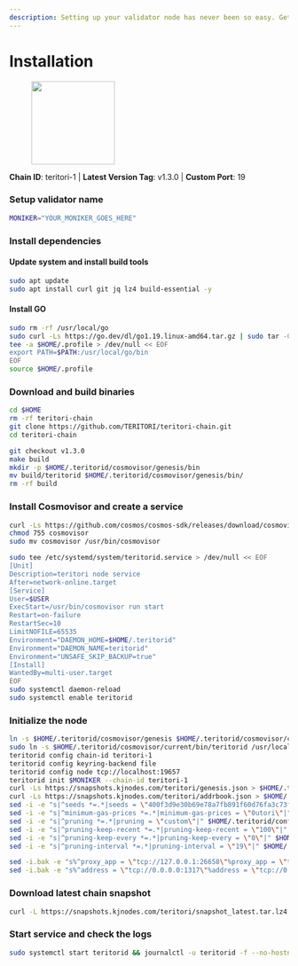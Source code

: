 ```yaml
---
description: Setting up your validator node has never been so easy. Get your validator running in minutes by following step by step instructions.
---
```


# Installation

<figure><img src="https://raw.githubusercontent.com/kj89/testnet_manuals/main/pingpub/logos/teritori.png" width="150" alt=""><figcaption></figcaption></figure>

**Chain ID**: teritori-1 | **Latest Version Tag**: v1.3.0 | **Custom Port**: 19

### Setup validator name

```bash
MONIKER="YOUR_MONIKER_GOES_HERE"
```

### Install dependencies

#### Update system and install build tools

```bash
sudo apt update
sudo apt install curl git jq lz4 build-essential -y
```

#### Install GO

```bash
sudo rm -rf /usr/local/go
sudo curl -Ls https://go.dev/dl/go1.19.linux-amd64.tar.gz | sudo tar -C /usr/local -xz
tee -a $HOME/.profile > /dev/null << EOF
export PATH=$PATH:/usr/local/go/bin
EOF
source $HOME/.profile
```

### Download and build binaries

```bash
cd $HOME
rm -rf teritori-chain
git clone https://github.com/TERITORI/teritori-chain.git
cd teritori-chain

git checkout v1.3.0
make build
mkdir -p $HOME/.teritorid/cosmovisor/genesis/bin
mv build/teritorid $HOME/.teritorid/cosmovisor/genesis/bin/
rm -rf build
```

### Install Cosmovisor and create a service

```bash
curl -Ls https://github.com/cosmos/cosmos-sdk/releases/download/cosmovisor%2Fv1.3.0/cosmovisor-v1.3.0-linux-amd64.tar.gz | tar xz
chmod 755 cosmovisor
sudo mv cosmovisor /usr/bin/cosmovisor

sudo tee /etc/systemd/system/teritorid.service > /dev/null << EOF
[Unit]
Description=teritori node service
After=network-online.target
[Service]
User=$USER
ExecStart=/usr/bin/cosmovisor run start
Restart=on-failure
RestartSec=10
LimitNOFILE=65535
Environment="DAEMON_HOME=$HOME/.teritorid"
Environment="DAEMON_NAME=teritorid"
Environment="UNSAFE_SKIP_BACKUP=true"
[Install]
WantedBy=multi-user.target
EOF
sudo systemctl daemon-reload
sudo systemctl enable teritorid
```

### Initialize the node

```bash
ln -s $HOME/.teritorid/cosmovisor/genesis $HOME/.teritorid/cosmovisor/current
sudo ln -s $HOME/.teritorid/cosmovisor/current/bin/teritorid /usr/local/bin/teritorid
teritorid config chain-id teritori-1
teritorid config keyring-backend file
teritorid config node tcp://localhost:19657
teritorid init $MONIKER --chain-id teritori-1
curl -Ls https://snapshots.kjnodes.com/teritori/genesis.json > $HOME/.teritorid/config/genesis.json
curl -Ls https://snapshots.kjnodes.com/teritori/addrbook.json > $HOME/.teritorid/config/addrbook.json
sed -i -e "s|^seeds *=.*|seeds = \"400f3d9e30b69e78a7fb891f60d76fa3c73f0ecc@teritori.rpc.kjnodes.com:19659\"|" $HOME/.teritorid/config/config.toml
sed -i -e "s|^minimum-gas-prices *=.*|minimum-gas-prices = \"0utori\"|" $HOME/.teritorid/config/app.toml
sed -i -e "s|^pruning *=.*|pruning = \"custom\"|" $HOME/.teritorid/config/app.toml
sed -i -e "s|^pruning-keep-recent *=.*|pruning-keep-recent = \"100\"|" $HOME/.teritorid/config/app.toml
sed -i -e "s|^pruning-keep-every *=.*|pruning-keep-every = \"0\"|" $HOME/.teritorid/config/app.toml
sed -i -e "s|^pruning-interval *=.*|pruning-interval = \"19\"|" $HOME/.teritorid/config/app.toml

sed -i.bak -e "s%^proxy_app = \"tcp://127.0.0.1:26658\"%proxy_app = \"tcp://127.0.0.1:19658\"%; s%^laddr = \"tcp://127.0.0.1:26657\"%laddr = \"tcp://127.0.0.1:19657\"%; s%^pprof_laddr = \"localhost:6060\"%pprof_laddr = \"localhost:19060\"%; s%^laddr = \"tcp://0.0.0.0:26656\"%laddr = \"tcp://0.0.0.0:19656\"%; s%^prometheus_listen_addr = \":26660\"%prometheus_listen_addr = \":19660\"%" $HOME/.teritorid/config/config.toml
sed -i.bak -e "s%^address = \"tcp://0.0.0.0:1317\"%address = \"tcp://0.0.0.0:19317\"%; s%^address = \":8080\"%address = \":19080\"%; s%^address = \"0.0.0.0:9090\"%address = \"0.0.0.0:19090\"%; s%^address = \"0.0.0.0:9091\"%address = \"0.0.0.0:19091\"%; s%^address = \"0.0.0.0:8545\"%address = \"0.0.0.0:19545\"%; s%^ws-address = \"0.0.0.0:8546\"%ws-address = \"0.0.0.0:19546\"%" $HOME/.teritorid/config/app.toml
```

### Download latest chain snapshot

```bash
curl -L https://snapshots.kjnodes.com/teritori/snapshot_latest.tar.lz4 | lz4 -dc - | tar -xf - -C $HOME/.teritorid
```

### Start service and check the logs

```bash
sudo systemctl start teritorid && journalctl -u teritorid -f --no-hostname -o cat
```
